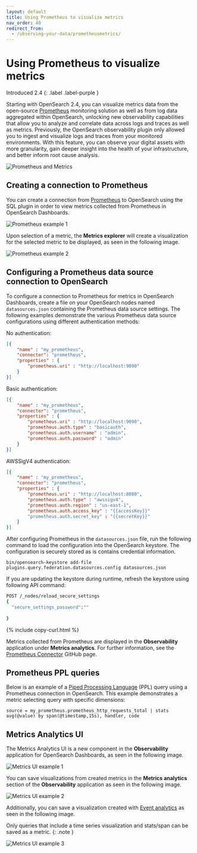 ```yaml
---
layout: default
title: Using Prometheus to visualize metrics
nav_order: 40
redirect_from:
  - /observing-your-data/prometheusmetrics/
---
```


# Using Prometheus to visualize metrics
Introduced 2.4
{: .label .label-purple }

Starting with OpenSearch 2.4, you can visualize metrics data from the open-source [Prometheus](https://prometheus.io/) monitoring solution as well as from log data aggregated within OpenSearch, unlocking new observability capabilities that allow you to analyze and correlate data across logs and traces as well as metrics. Previously, the OpenSearch observability plugin only allowed you to ingest and visualize logs and traces from your monitored environments. With this feature, you can observe your digital assets with more granularity, gain deeper insight into the health of your infrastructure, and better inform root cause analysis.

![Prometheus and Metrics]({{site.url}}{{site.baseurl}}/images/metrics/metricsgif.gif)

## Creating a connection to Prometheus

You can create a connection from [Prometheus](https://prometheus.io/) to OpenSearch using the SQL plugin in order to view metrics collected from Prometheus in OpenSearch Dashboards.

![Prometheus example 1]({{site.url}}{{site.baseurl}}/images/metrics/metrics4.png)

Upon selection of a metric, the **Metrics explorer** will create a visualization for the selected metric to be displayed, as seen in the following image.

![Prometheus example 2]({{site.url}}{{site.baseurl}}/images/metrics/metrics5.png)

## Configuring a Prometheus data source connection to OpenSearch

To configure a connection to Prometheus for metrics in OpenSearch Dashboards, create a file on your OpenSearch nodes named `datasources.json` containing the Prometheus data source settings. The following examples demonstrate the various Prometheus data source configurations using different authentication methods:

No authentication:

```json
[{
    "name" : "my_prometheus",
    "connector": "prometheus",
    "properties" : {
        "prometheus.uri" : "http://localhost:9090"
    }
}]
```

Basic authentication:

```json
[{
    "name" : "my_prometheus",
    "connector": "prometheus",
    "properties" : {
        "prometheus.uri" : "http://localhost:9090",
        "prometheus.auth.type" : "basicauth",
        "prometheus.auth.username" : "admin",
        "prometheus.auth.password" : "admin"
    }
}]
```

AWSSigV4 authentication:

```json
[{
    "name" : "my_prometheus",
    "connector": "prometheus",
    "properties" : {
        "prometheus.uri" : "http://localhost:8080",
        "prometheus.auth.type" : "awssigv4",
        "prometheus.auth.region" : "us-east-1",
        "prometheus.auth.access_key" : "{{accessKey}}"
        "prometheus.auth.secret_key" : "{{secretKey}}"
    }
}]
```

After configuring Prometheus in the `datasources.json` file, run the following command to load the configuration into the OpenSearch keystore. The configuration is securely stored as is contains credential information.

```
bin/opensearch-keystore add-file plugins.query.federation.datasources.config datasources.json
```

If you are updating the keystore during runtime, refresh the keystore using following API command:

```bash
POST /_nodes/reload_secure_settings
{
  "secure_settings_password":""
  
}
```
{% include copy-curl.html %}

Metrics collected from Prometheus are displayed in the **Observability** application under **Metrics analytics**. For further information, see the [Prometheus Connector](https://github.com/opensearch-project/sql/blob/main/docs/user/ppl/admin/prometheus_connector.rst) GitHub page.

## Prometheus PPL queries

Below is an example of a [Piped Processing Language]({{site.url}}{{site.baseurl}}/search-plugins/sql/ppl/index) (PPL) query using a Prometheus connection in OpenSearch. This example demonstrates a metric selecting query with specific dimensions:

```
source = my_prometheus.prometheus_http_requests_total | stats avg(@value) by span(@timestamp,15s), handler, code
```

## Metrics Analytics UI

The Metrics Analytics UI is a new component in the **Observability** application for OpenSearch Dashboards, as seen in the following image.

![Metrics UI example 1]({{site.url}}{{site.baseurl}}/images/metrics/metrics1.png)

You can save visualizations from created metrics in the **Metrics analytics** section of the **Observability** application as seen in the following image.

![Metrics UI example 2]({{site.url}}{{site.baseurl}}/images/metrics/metrics2.png)

Additionally, you can save a visualization created with [Event analytics]({{site.url}}{{site.baseurl}}/observing-your-data/event-analytics/) as seen in the following image.

Only queries that include a time series visualization and stats/span can be saved as a metric.
{: .note }

![Metrics UI example 3]({{site.url}}{{site.baseurl}}/images/metrics/metrics3.png)
